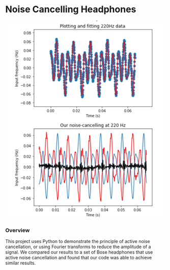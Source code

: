 # Noise Cancelling Headphones
<p align="center">
  <img src="imgs/example.png" />
</p>

### Overview
This project uses Python to demonstrate the principle of active noise cancellation, or using Fourier transforms to reduce the amplitude of a signal. We compared our results to a set of Bose headphones that use active noise cancellation and found that our code was able to achieve similar results. 
